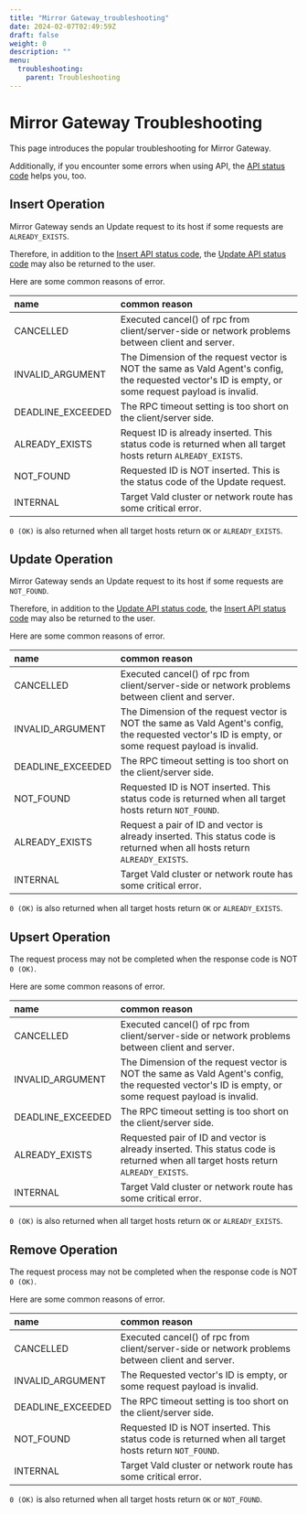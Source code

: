 ```yaml
---
title: "Mirror Gateway_troubleshooting"
date: 2024-02-07T02:49:59Z
draft: false
weight: 0
description: ""
menu:
  troubleshooting:
    parent: Troubleshooting
---
```


# Mirror Gateway Troubleshooting

This page introduces the popular troubleshooting for Mirror Gateway.

Additionally, if you encounter some errors when using API, the [API status code](/docs/api/status) helps you, too.

## Insert Operation

Mirror Gateway sends an Update request to its host if some requests are `ALREADY_EXISTS`.

Therefore, in addition to the [Insert API status code](/docs/api/insert#status-code), the [Update API status code](/docs/api/update#status-code) may also be returned to the user.

Here are some common reasons of error.

| name              | common reason                                                                                                                                       |
| :---------------- | :-------------------------------------------------------------------------------------------------------------------------------------------------- |
| CANCELLED         | Executed cancel() of rpc from client/server-side or network problems between client and server.                                                     |
| INVALID_ARGUMENT  | The Dimension of the request vector is NOT the same as Vald Agent's config, the requested vector's ID is empty, or some request payload is invalid. |
| DEADLINE_EXCEEDED | The RPC timeout setting is too short on the client/server side.                                                                                     |
| ALREADY_EXISTS    | Request ID is already inserted. This status code is returned when all target hosts return `ALREADY_EXISTS`.                                         |
| NOT_FOUND         | Requested ID is NOT inserted. This is the status code of the Update request.                                                                        |
| INTERNAL          | Target Vald cluster or network route has some critical error.                                                                                       |

`0 (OK)` is also returned when all target hosts return `OK` or `ALREADY_EXISTS`.

## Update Operation

Mirror Gateway sends an Update request to its host if some requests are `NOT_FOUND`.

Therefore, in addition to the [Update API status code](/docs/api/update#status-code), the [Insert API status code](/docs/api/insert#status-code) may also be returned to the user.

Here are some common reasons of error.

| name              | common reason                                                                                                                                       |
| :---------------- | :-------------------------------------------------------------------------------------------------------------------------------------------------- |
| CANCELLED         | Executed cancel() of rpc from client/server-side or network problems between client and server.                                                     |
| INVALID_ARGUMENT  | The Dimension of the request vector is NOT the same as Vald Agent's config, the requested vector's ID is empty, or some request payload is invalid. |
| DEADLINE_EXCEEDED | The RPC timeout setting is too short on the client/server side.                                                                                     |
| NOT_FOUND         | Requested ID is NOT inserted. This status code is returned when all target hosts return `NOT_FOUND`.                                                |
| ALREADY_EXISTS    | Request a pair of ID and vector is already inserted. This status code is returned when all hosts return `ALREADY_EXISTS`.                           |
| INTERNAL          | Target Vald cluster or network route has some critical error.                                                                                       |

`0 (OK)` is also returned when all target hosts return `OK` or `ALREADY_EXISTS`.

## Upsert Operation

The request process may not be completed when the response code is NOT `0 (OK)`.

Here are some common reasons of error.

| name              | common reason                                                                                                                                       |
| :---------------- | :-------------------------------------------------------------------------------------------------------------------------------------------------- |
| CANCELLED         | Executed cancel() of rpc from client/server-side or network problems between client and server.                                                     |
| INVALID_ARGUMENT  | The Dimension of the request vector is NOT the same as Vald Agent's config, the requested vector's ID is empty, or some request payload is invalid. |
| DEADLINE_EXCEEDED | The RPC timeout setting is too short on the client/server side.                                                                                     |
| ALREADY_EXISTS    | Requested pair of ID and vector is already inserted. This status code is returned when all target hosts return `ALREADY_EXISTS`.                    |
| INTERNAL          | Target Vald cluster or network route has some critical error.                                                                                       |

`0 (OK)` is also returned when all target hosts return `OK` or `ALREADY_EXISTS`.

## Remove Operation

The request process may not be completed when the response code is NOT `0 (OK)`.

Here are some common reasons of error.

| name              | common reason                                                                                        |
| :---------------- | :--------------------------------------------------------------------------------------------------- |
| CANCELLED         | Executed cancel() of rpc from client/server-side or network problems between client and server.      |
| INVALID_ARGUMENT  | The Requested vector's ID is empty, or some request payload is invalid.                              |
| DEADLINE_EXCEEDED | The RPC timeout setting is too short on the client/server side.                                      |
| NOT_FOUND         | Requested ID is NOT inserted. This status code is returned when all target hosts return `NOT_FOUND`. |
| INTERNAL          | Target Vald cluster or network route has some critical error.                                        |

`0 (OK)` is also returned when all target hosts return `OK` or `NOT_FOUND`.
